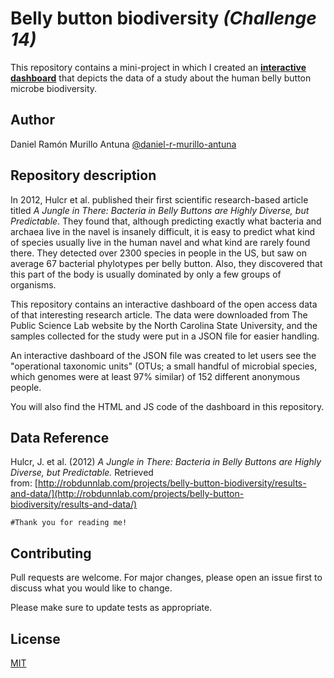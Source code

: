 # Belly button biodiversity *(Challenge 14)*

This repository contains a mini-project in which I created an [**interactive dashboard**](https://daniel-r-murillo-antuna.github.io/belly-button-challenge/index.html) that depicts the data of a study about the human belly button microbe biodiversity.

## Author

Daniel Ramón Murillo Antuna [@daniel-r-murillo-antuna](https://www.github.com/daniel-r-murillo-antuna)

## Repository description

In 2012, Hulcr et al. published their first scientific research-based article titled *A Jungle in There: Bacteria in Belly Buttons are Highly Diverse, but Predictable*. They found that, although predicting exactly what bacteria and archaea live in the navel is insanely difficult, it is easy to predict what kind of species usually live in the human navel and what kind are rarely found there. They detected over 2300 species in people in the US, but saw on average 67 bacterial phylotypes per belly button. Also, they discovered that this part of the body is usually dominated by only a few groups of organisms.

This repository contains an interactive dashboard of the open access data of that interesting research article. The data were downloaded from The Public Science Lab website by the North Carolina State University, and the samples collected for the study were put in a JSON file for easier handling.

An interactive dashboard of the JSON file was created to let users see the "operational taxonomic units" (OTUs; a small handful of microbial species, which genomes were at least 97% similar) of 152 different anonymous people.

You will also find the HTML and JS code of the dashboard in this repository.

## Data Reference

Hulcr, J. et al. (2012) *A Jungle in There: Bacteria in Belly Buttons are Highly Diverse, but Predictable.* Retrieved from: [http://robdunnlab.com/projects/belly-button-biodiversity/results-and-data/](http://robdunnlab.com/projects/belly-button-biodiversity/results-and-data/)

```#Thank you for reading me!```

## Contributing

Pull requests are welcome. For major changes, please open an issue first to discuss what you would like to change.

Please make sure to update tests as appropriate.

## License

[MIT](https://choosealicense.com/licenses/mit/)